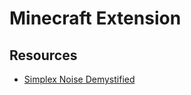 # Minecraft Extension

## Resources

- [Simplex Noise Demystified](https://weber.itn.liu.se/~stegu/simplexnoise/simplexnoise.pdf)